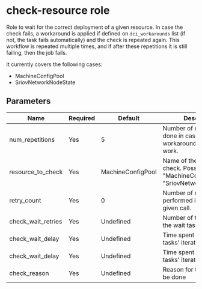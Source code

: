 # check-resource role

Role to wait for the correct deployment of a given resource. In case the check fails, a workaround is applied if defined on `dci_workarounds` list (if not, the task fails automatically) and the check is repeated again. This workflow is repeated multiple times, and if after these repetitions it is still failing, then the job fails.

It currently covers the following cases:

- MachineConfigPool
- SriovNetworkNodeState

## Parameters

Name                        | Required  | Default                | Description
--------------------------- |-----------|------------------------|-----------------------------------------------------------------------
num\_repetitions            | Yes       | 5                      | Number of repetitions done in case the wait + workaround does not work.
resource\_to\_check         | Yes       | MachineConfigPool      | Name of the resource to check. Possible values: "MachineConfigPool", or "SriovNetworkNodeState".
retry\_count                | Yes       | 0                      | Number of retries performed in this role for a given call.
check\_wait\_retries        | Yes       | Undefined              | Number of times in which the wait task is performed
check\_wait\_delay          | Yes       | Undefined              | Time spent between wait tasks' iterations
check\_wait\_delay          | Yes       | Undefined              | Time spent between wait tasks' iterations
check\_reason               | Yes       | Undefined              | Reason for the check to be done
